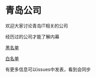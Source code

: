 # 青岛公司
欢迎大家讨论青岛IT相关的公司

经历过的公司才能了解内幕

[黑名单](https://github.com/QingDaoIT/BlackList/issues)

[白名单](https://github.com/QingDaoIT/WhiteList/issues)

有更多信息可以issues中发表，看到会同步
